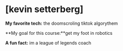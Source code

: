 # [kevin setterberg]

**My favorite tech:** the doomscroling tiktok algorythem

**My goal for this course:**get my foot in robotics

**A fun fact:** im a league of legends coach
